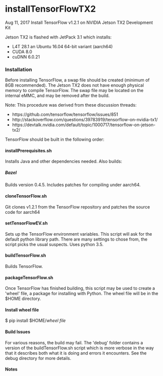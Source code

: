 # installTensorFlowTX2
Aug 11, 2017
Install TensorFlow v1.2.1 on NVIDIA Jetson TX2 Development Kit

Jetson TX2 is flashed with JetPack 3.1 which installs:
* L4T 28.1 an Ubuntu 16.04 64-bit variant (aarch64)
* CUDA 8.0
* cuDNN 6.0.21

### Installation
Before installing TensorFlow, a swap file should be created (minimum of 8GB recommended). The Jetson TX2 does not have enough physical memory to compile TensorFlow. The swap file may be located on the internal eMMC, and may be removed after the build.

Note: This procedure was derived from these discussion threads: 

<ul>
<li>https://github.com/tensorflow/tensorflow/issues/851</li>
<li>http://stackoverflow.com/questions/39783919/tensorflow-on-nvidia-tx1/</li>
<li>https://devtalk.nvidia.com/default/topic/1000717/tensorflow-on-jetson-tx2/</li>
</ul>

TensorFlow should be built in the following order:

#### installPrerequisites.sh
Installs Java and other dependencies needed. Also builds:

##### Bazel
Builds version 0.4.5. Includes patches for compiling under aarch64. 

#### cloneTensorFlow.sh
Git clones v1.2.1 from the TensorFlow repository and patches the source code for aarch64

#### setTensorFlowEV.sh
Sets up the TensorFlow environment variables. This script will ask for the default python library path. There are many settings to chose from, the script picks the usual suspects. Uses python 3.5.

#### buildTensorFlow.sh
Builds TensorFlow.

#### packageTensorFlow.sh
Once TensorFlow has finished building, this script may be used to create a 'wheel' file, a package for installing with Python. The wheel file will be in the $HOME directory.

#### Install wheel file
$ pip install $HOME/<em>wheel file</em>


#### Build Issues

For various reasons, the build may fail. The 'debug' folder contains a version of the buildTensorFlow.sh script which is more verbose in the way that it describes both what it is doing and errors it encounters. See the debug directory for more details.

#### Notes

